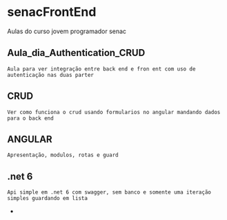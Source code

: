 # senacFrontEnd

Aulas do curso jovem programador senac

## Aula_dia_Authentication_CRUD

	Aula para ver integração entre back end e fron ent com uso de autenticação nas duas parter
	
## CRUD
	
	Ver como funciona o crud usando formularios no angular mandando dados para o back end
	
## ANGULAR

	Apresentação, modulos, rotas e guard
	
## .net 6
	
	Api simple em .net 6 com swagger, sem banco e somente uma iteração simples guardando em lista

-
